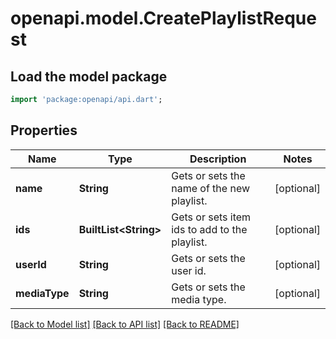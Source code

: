 # openapi.model.CreatePlaylistRequest

## Load the model package
```dart
import 'package:openapi/api.dart';
```

## Properties
Name | Type | Description | Notes
------------ | ------------- | ------------- | -------------
**name** | **String** | Gets or sets the name of the new playlist. | [optional] 
**ids** | **BuiltList&lt;String&gt;** | Gets or sets item ids to add to the playlist. | [optional] 
**userId** | **String** | Gets or sets the user id. | [optional] 
**mediaType** | **String** | Gets or sets the media type. | [optional] 

[[Back to Model list]](../README.md#documentation-for-models) [[Back to API list]](../README.md#documentation-for-api-endpoints) [[Back to README]](../README.md)


